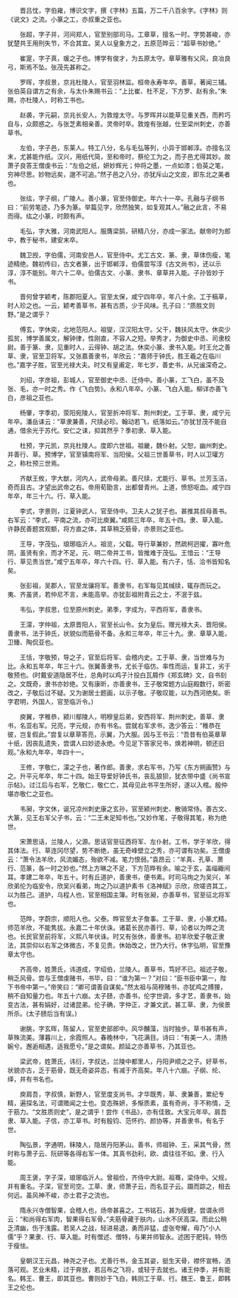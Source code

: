 <!-- { "loadSidebar": true } -->
　　晋吕忱，字伯雍，博识文字，撰《字林》五篇，万二千八百余字。《字林》则《说文》之流。小篆之工，亦叔重之亚也。 

　　张超，字子并，河间郑人，官至别部司马。工章草，擅名一时。字势甚峻，亦犹楚共王用刑失节，不合其宜。吴人以皇象方之，五原范晔云：“超草书妙绝。” 

　　崔寔，字子真，瑗之子也。博学有俊才，为五原太守。章草雅有父风，良冶良弓，斯焉不坠。张茂先甚称之。 

　　罗晖，字叔景，京兆杜陵人，官至羽林监。桓帝永寿年卒。善草，著闻三辅。张伯英自谓方之有余，与太仆朱赐书云：“上比崔、杜不足，下方罗、赵有余。”朱赐，亦杜陵人，时称工书也。 

　　赵袭，字元嗣，京兆长安人，为敦煌太守。与罗晖并以能草见重关西，而矜巧自与，众颇惑之。与张芝素相亲善。灵帝时卒。敦煌有张越，仕至梁州刺史，亦善草书。 

　　左伯，字子邑，东莱人。特工八分，名与毛弘等列，小异于邯郸淳。亦擅名汉末，尤甚能作纸。汉兴，用纸代简，至和帝时，蔡伦工为之，而子邑尤得其妙。故萧子良答王僧虔书云：“左伯之纸，妍妙辉光；仲将之墨，一点如漆；伯英之笔，穷神尽思。妙物远矣，邈不可追。”然子邑之八分，亦犹斥山之文皮，即东北之美者也。 

　　张纮，字子纲，广陵人。善小篆，官至侍御史。年六十一卒。孔融与子纲书曰：“前劳笔迹，乃多为篆。举篇见字，欣然独笑，如复观其人。”融之此言，不易而得。纮之小篆，时颇有声。 

　　毛弘，字大雅，河南武阳人。服膺梁鹄，研精八分，亦成一家法。献帝时为郎中，教于秘书，建安末卒。

　　魏卫觊，字伯儒，河南安邑人，官至侍中。尤工古文、篆、隶，草体伤瘦，笔迹精绝。魏初传曰，古文者篆，出于邯郸淳，伯儒尝写淳《古文尚书》，还以示淳，淳不能别。年六十二卒。伯儒古文、小篆、隶书、章草并入能。子孙皆妙于书。 

　　晋何曾字颖考，陈郡阳夏人。官至太保，咸宁四年卒，年八十余。工于稿草，时人珍之也。一云，颖考善草书，甚有古质，少于风味。孔子曰：“质胜文则野。”是之谓乎？ 

　　傅玄，字休奕，北地范阳人。祖燮，汉汉阳太守。父干，魏扶风太守。休奕少孤贫，博学善属文，解钟律，性刚直，不容人之短。举秀才，为御史中丞、司隶校尉。善于篆、隶，见重时人，云得钟、胡之法。休奕小篆、隶书入能。时王允之善草、隶，官至卫将军。又张嘉善隶书，羊欣云：“嘉师于钟氏，胜王羲之在临川也。”嘉字子胜，官至光禄大夫。时又有皇甫定，年七岁，善史书，从兄谧深奇之。 

　　刘绍，字彦祖，彭城人，官至御史中丞、迁侍中。善小篆，工飞白，虽不及张、毛，亦一时之秀。作《飞白势》。永和八年卒。小篆、飞白入能。柳详亦善飞白，彦祖之亚也。 

　　杨肇，字季初，荥阳宛陵人，官至折冲将军、荆州刺史。工于草、隶，咸宁元年卒。潘岳诔云：“草隶兼善，尺牍必珍。翰动若飞，纸落如云。”亦犹甘茂不能自通，借余光于苏代。安仁之诔，抑其然乎？季初隶、草入能。 

　　杜预，字元凯，京兆杜陵人。度即六世祖。祖畿，魏仆射。父恕，幽州刺史。并善行、草。预博学，官至镇南将军、当阳侯。父祖三世善草书，时人以卫瓘方之，称杜预三世焉。 

　　齐献王攸，字大猷，河内人，武帝母弟。善尺牍，尤能行、草书。兰芳玉洁，奇而且古。才望出武帝之右。帝用荀勖言，出都督青州。上道，愤怒呕血。咸宁四年卒，年三十六。行、草入能。 

　　李式，字景则，江夏钟武人，官至侍中。卫夫人之犹子也。甚推其叔母善书。右军云：“李式，平南之流，亦可比庾翼。”咸熙三年卒，年五十四。隶、草入能。许静民善题宫观额，将方直之体，其草稍乏筋骨，亦景则之亚也。 

　　王导，字茂弘，琅琊临沂人。祖览，父载。导行草兼妙，然疏柯迥擢，寡叶危阴，虽贤有余，而才不足。元、明二帝并工书，皆推难于茂弘。王愔云：“王导行、草见贵当世。”咸宁五年卒，年六十四。行、草入能。有六子，恬、洽书皆知名矣。 

　　张彭祖，吴郡人，官至龙骧将军。善隶书，右军每见其缄牍，辄存而玩之。夷、齐虽贤，若仲尼不言，未能高举。亦犹彭祖附青云之士，不泯于兹。 

　　韦弘，字叔思，位至原州刺史。弟季，字成为，平西将军，善隶书。 

　　王濛，字仲祖，太原晋阳人，官至长山令。女为皇后。赠光禄大夫、晋阳侯。善隶书，法于钟氏，状貌似而筋骨不备。永和三年卒，年三十九。隶、章草入能，卫臻、陶侃亚也。 

　　王恬，字敬预，导之子，官至后将军、会稽内史。工于草、隶，当世难与为比。永和五年卒，年三十六。张翼善隶书，尤长于临仿。率性而运，复非工，劣于敬预也。(时戴安道隐居不仕，总角时以鸡子汁投白瓦屑作《郑玄碑》文，自书刻之。文既奇，隶书亦妙绝。又有康昕，亦善隶书，王子敬常题方山庭殿数行，昕密改之，子敬后过不疑。又为谢居士题画，以示子敬。子敬叹能，以为西河绝矣。昕字君明，外国人，官至临沂令。) 

　　庾翼，字稚恭，颍川鄢陵人，明穆皇后弟，安西将军、荆州刺史。善草、隶书，名亚右军。兄亮，字元规，亦有书名。尝就右军求书，逸少答云：“稚恭在彼，岂复假此。”尝复以章草答亮，示翼，乃大服。因与王书云：“吾昔有伯英章草十纸，因丧乱遗失，尝谓人曰妙迹永绝。今见足下答家兄书，焕若神明，顿还旧观。”永和九年卒，年四十一。 

　　王修，字敬仁，濛之子也，著作郎。善隶，求右军书，乃写《东方朔画赞》与之。升平元年卒，年二十四。始王导爱好钟氏书，丧乱狼狈，犹衣带中盛《尚书宣示帖》。过江后与右军，乞敬仁，敬仁亡，其母见此书平生所好，遂以入棺。殷仲堪亦敬仁之亚也。 

　　韦昶，字文休，诞兄凉州刺史康之玄孙，官至颍州刺史、散骑常侍。善古文、大篆，见王右军父子书，云：“二王未足知书也。”又妙作笔，子敬得其笔，称为绝世。 

　　宋萧思话，兰陵人，父源。思话官至征西将军、左仆射。工书，学于羊欣，得其体法。行、草连冈尽望，势不断绝，虽无奇峰壁立之秀，亦可谓有功矣。王僧虔云：“萧令法羊欣，风流媚态，殆欲不减。笔力恨弱。”袁昂云：“羊真、孔草、萧行、范篆，各一时之妙也。”然上方琳之不足，下方范晔有余。喻之于玄，盖缁緅间耳。孝建二年卒，年五十。时有丘道护，善隶书，便书素。时司马珣之为吴兴，羊欣弟伦为临安令，欣吴兴看弟，珣之乃以道护素书《洛神赋》示欣，欣嗟咨其工，以为胜己。道护，乌程人也，官至相国主簿。时有张昶，亦善草书，官至征北将军也。 

　　范晔，字蔚宗，顺阳人也。父泰。晔官至太子詹事。工于草、隶，小篆尤精。师范羊欣，不能隽拔。永嘉二十年伏诛。诸葛长民亦善行、草，论者以为晔之流也。长民官至前将军，义熙八年伏诛。时又有张休，善隶书。初羊欣爱子敬正隶法，其崇仰以右军之体微古，不复见贵。休始改之，世乃大行。休字弘明，官至豫章太守也。 

　　齐高帝，姓萧氏，讳道成，字绍伯，兰陵人。善草书，笃好不已。祖述子敬，稍乏风骨。尝与王僧虔赌书，书毕，曰：“谁为第一？”对曰：“臣书臣中第一，陛下书帝中第一。”帝笑曰：“卿可谓善自谋矣。”然太祖与简穆赌书，亦犹鸡之搏狸，稍不自知量力也。年五十六崩。太子赜，亦善书，伦字世调，多才艺，善隶书，始变古法，甚有娟好，过诸昆弟。伦子确，字仲正，才兼文武，甚工草、隶，为侯景所杀。(太子赜后当有误。) 

　　谢朓，字玄晖，陈留人，官至吏部郎中。风华黼藻，当时独步。草书甚有声，草殊流美。薄暮川上，余霞照人。春晚林中，飞花满目。诗曰：“有美一人，清扬婉兮。邂逅相遇，适我愿兮。”是之谓矣。颜延之亦善草书，乃其亚也。 

　　梁武帝，姓萧氏，讳衍，字叔达，兰陵中都里人，丹阳尹顺之之子。好草书，状貌亦古，乏于筋骨，既无奇姿异态，有减于齐高矣。年八十六崩。子纲、纶、绎，并有书名也。 

　　庾肩吾，字叔慎，新野人，官至度支尚书。才华既秀，草、隶兼善，累纪专精，遍探名法，可谓赡闻之士也。变态殊妍，多惭质素，虽有奇尚，手不称情，乏于筋力。“文胜质则史”，是之谓乎！尝作《书品》，亦有佳致。大宝元年卒。肩吾隶、草入能。子信，亦工草书。时有殷钧、范怀约、颜协等，并善隶书，有名于世。 

　　陶弘景，字通明，秣陵人，隐居丹阳茅山。善书，师祖钟、王，采其气骨，然时称与萧子云、阮研等各得右军一体。其真书劲利，欧、虞往往不如。隶、行入能。 

　　周王褒，字子深，琅琊临沂人。曾祖俭，齐侍中大尉。祖骞，梁侍中。父规，并有重名。子深，官至司空。工草、隶，师萧子云，而名亚子云。蹑而踪之，相去何远。虽风神不峻，亦士君子之流也。 

　　隋永兴寺僧智果，会稽人也，炀帝甚喜之。工书铭石，甚为瘦健，尝谓永师云：“和尚得右军肉，智果得右军骨。”夫筋骨藏于肤内，山水不厌高深。而此公稍乏清幽，伤于浅露。若吴人之战，轻进易退，勇而非猛，虚张夸耀，毋乃“小人儒”乎？果隶、行、草入能。时有僧述、僧特，与果并师智永。述困于肥钝，特伤于瘦怯。 

　　皇朝汉王元昌，神尧之子也。尤善行书，金玉其姿，挺生天骨，襟怀宣畅，洒落可观。艺业未精，过于奔放，若吕布之飞将，或轻于去就也。诸王仲季，并有能名。韩王、曹王，即其亚也。曹则妙于飞白，韩则工于草、行。魏王、鲁王，即韩王之伦也。 

